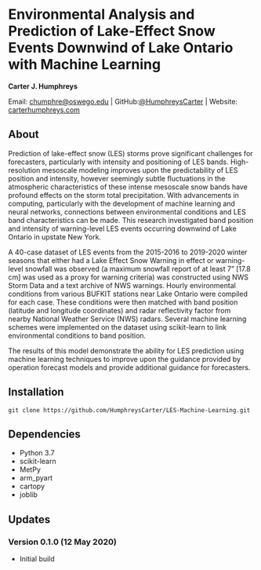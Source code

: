 # Environmental Analysis and Prediction of Lake-Effect Snow Events Downwind of Lake Ontario with Machine Learning

**Carter J. Humphreys**

Email: [chumphre@oswego.edu](mailto:chumphre@oswego.edu) | GitHub:[@HumphreysCarter](https://github.com/HumphreysCarter) | Website: [carterhumphreys.com](http://carterhumphreys.com/)

## About
Prediction of lake-effect snow (LES) storms prove significant challenges for forecasters, particularly with intensity and positioning of LES bands. High-resolution mesoscale modeling improves upon the predictability of LES position and intensity, however seemingly subtle fluctuations in the atmospheric characteristics of these intense mesoscale snow bands have profound effects on the storm total precipitation. With advancements in computing, particularly with the development of machine learning and neural networks, connections between environmental conditions and LES band characteristics can be made. This research investigated band position and intensity of warning-level LES events occurring downwind of Lake Ontario in upstate New York.

A 40-case dataset of LES events from the 2015-2016 to 2019-2020 winter seasons that either had a Lake Effect Snow Warning in effect or warning-level snowfall was observed (a maximum snowfall report of at least 7” [17.8 cm] was used as a proxy for warning criteria) was constructed using NWS Storm Data and a text archive of NWS warnings. Hourly environmental conditions from various BUFKIT stations near Lake Ontario were compiled for each case. These conditions were then matched with band position (latitude and longitude coordinates) and radar reflectivity factor from nearby National Weather Service (NWS) radars. Several machine learning schemes were implemented on the dataset using scikit-learn to link environmental conditions to band position.

The results of this model demonstrate the ability for LES prediction using machine learning techniques to improve upon the guidance provided by operation forecast models and provide additional guidance for forecasters.

## Installation
```
git clone https://github.com/HumphreysCarter/LES-Machine-Learning.git
```

## Dependencies
* Python 3.7
* scikit-learn
* MetPy
* arm_pyart
* cartopy
* joblib

## Updates
### Version 0.1.0 (12 May 2020)
* Initial build

